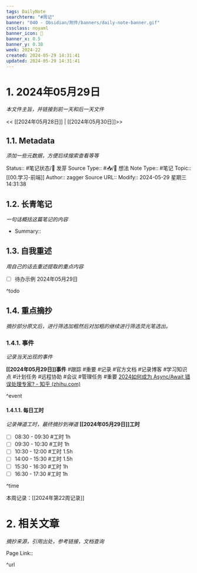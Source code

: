 ```yaml
---
tags: DailyNote
searchterm: "#周记"
banner: "040 - Obsidian/附件/banners/daily-note-banner.gif"
cssclass: noyaml
banner_icon: 💌
banner_x: 0.5
banner_y: 0.38
week: 2024-22
created: 2024-05-29 14:31:41
updated: 2024-05-29 14:31:41
---
```


# 1. 2024年05月29日

_本文件主旨，并链接到前一天和后一天文件_

<< [[2024年05月28日]] | [[2024年05月30日]]>>

## 1.1. Metadata

_添加一些元数据，方便后续搜索查看等等_

Status:: #笔记状态/🌱 发芽
Source Type:: #📥/💭 想法 
Note Type:: #笔记
Topic:: [[00.学习-前端]]
Author:: zagger
Source URL::
Modify:: 2024-05-29 星期三 14:31:38

## 1.2. 长青笔记

_一句话概括这篇笔记的内容_

- Summary::

## 1.3. 自我重述

_用自己的话去重述提取的重点内容_

- [ ] 待办示例 2024年05月29日

^todo

## 1.4. 重点摘抄

_摘抄部分原文后，进行筛选加粗然后对加粗的继续进行筛选荧光笔选出。_

### 1.4.1. 事件

_记录当天出现的事件_

**[[2024年05月29日]]事件** 
#跟踪 #重要 #记录 #官方文档 #记录博客 #学习知识点 #计划任务 #远程协助 #会议 #管理任务
#重要 [2024如何成为 Async/Await 错误处理专家? - 知乎 (zhihu.com)](https://zhuanlan.zhihu.com/p/685103770)

^event

#### 1.4.1.1. 每日工时

_记录禅道工时，最终摘抄到禅道_
**[[2024年05月29日]]工时**
- [ ] 08:30 - 09:30 #工时  1h
- [ ] 09:30 - 10:30 #工时  1h
- [ ] 10:30 - 12:00 #工时  1.5h
- [ ] 14:00 - 15:30 #工时  1.5h
- [ ] 15:30 - 16:30 #工时  1h
- [ ] 16:30 - 17:30 #工时  1h

^time

本周记录：[[2024年第22周记录]]

# 2. 相关文章

_摘抄来源，引用出处，参考链接，文档查询_

Page Link::

^url
